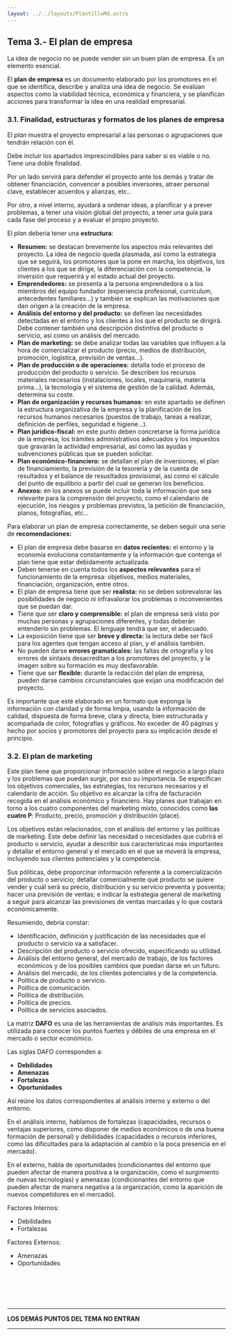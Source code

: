 ```yaml
---
layout: ../../layouts/PlantillaMd.astro
---
```


## Tema 3.- El plan de empresa

La idea de negocio no se puede vender sin un buen plan de empresa. Es un elemento esencial. 

El **plan de empresa** es un documento elaborado por los promotores en el que se identifica, describe y analiza una idea de negocio. Se evalúan aspectos como la viabilidad técnica, económica y financiera, y se planifican acciones para transformar la idea en una realidad empresarial.

### 3.1. Finalidad, estructuras y formatos de los planes de empresa

El *plan* muestra el proyecto empresarial a las personas o agrupaciones que tendrán relación con él.

Debe incluir los apartados imprescindibles para saber si es viable o no. Tiene una doble finalidad.

Por un lado servirá para defender el proyecto ante los demás y tratar de obtener financiación, convencer a posibles inversores, atraer personal clave, establecer acuerdos y alianzas, etc..

Por otro, a nivel interno, ayudará a ordenar ideas, a planificar y a prever problemas, a tener una visión global del proyecto, a tener una guía para cada fase del proceso y a evaluar el propio proyecto.

El *plan* debería tener una **estructura**:

+ **Resumen:** se destacan brevemente los aspectos más relevantes del proyecto. La idea de negocio queda plasmada, así como la estrategia que se seguirá, los promotores que la pone en marcha, los objetivos, los clientes a los que se dirige, la diferenciación con la competencia, la inversión que requerirá y el estado actual del proyecto.
+ **Emprendedores:** se presenta a la persona emprendedora o a los miembros del equipo fundador (experiencia profesional, currículum, antecedentes familiares...) y también se explican las motivaciones que dan origen a la creación de la empresa.
+ **Análisis del entorno y del producto:** se definen las necesidades detectadas en el entorno y los clientes a los que el producto se dirigirá. Debe contener también una descripción distintiva del producto o servicio, así como un análisis del mercado.
+ **Plan de marketing:** se debe analizar todas las variables que influyen a la hora de comercializar el producto (precio, medios de distribución, promoción, logística, previsión de ventas...).
+ **Plan de producción o de operaciones:** detalla todo el proceso de producción del producto o servicio. Se describen los recursos materiales necesarios (instalaciones, locales, maquinaria, materia prima...), la tecnología y el sistema de gestión de la calidad. Además, determina su coste.
+ **Plan de organización y recursos humanos:** en este apartado se definen la estructura organizativa de la empresa y la planificación de los recursos humanos necesarios (puestos de trabajo, tareas a realizar, definición de perfiles, seguridad e higiene...).
+ **Plan jurídico-fiscal:** en este punto deben concretarse la forma jurídica de la empresa, los trámites administrativos adecuados y los impuestos que gravarán la actividad empresarial, así como las ayudas y subvenciones públicas que se pueden solicitar.
+ **Plan económico-financiero:** se detallan el plan de inversiones, el plan de financiamiento, la previsión de la tesorería y de la cuenta de resultados y el balance de resusltados provisional, así como el cálculo del punto de equilibrio a partir del cual se generan los beneficios.
+ **Anexos:** en los anexos se puede incluir toda la información que sea relevante para la comprensión del proyecto, como el calendario de ejecución, los riesgos y problemas previstos, la petición de financiación, planos, fotografías, etc...

Para elaborar un plan de empresa correctamente, se deben seguir una serie de **recomendaciones:**

+ El plan de empresa debe basarse en **datos recientes:** el entorno y la economía evoluciona constantemente y la información que contenga el plan tiene que estar debidamente actualizada.
+ Deben tenerse en cuenta todos los **aspectos relevantes** para el funcionamiento de la empresa: objetivos, medios materiales, financiación, organización, entre otros.
+ El plan de empresa tiene que ser **realista:** no se deben sobrevalorar las posibilidades de negocio ni infravalorar los problemas o inconvenientes que se puedan dar.
+ Tiene que ser **claro y comprensible:** el plan de empresa será visto por muchas personas y agrupaciones diferentes, y todas deberán entenderlo sin problemas. El lenguaje tendrá que ser, el adecuado.
+ La exposición tiene que ser **breve y directa:** la lectura debe ser fácil para los agentes que tengan acceso al plan, y el análisis también.
+ No pueden darse **errores gramaticales:** las faltas de ortografía y los errores de sintaxis desacreditan a los promotores del proyecto, y la imagen sobre su formación es muy desfavorable.
+ Tiene que ser **flexible:** durante la redacción del plan de empresa, pueden darse cambios circunstanciales que exijan una modificación del proyecto.

Es importante que esté elaborado en un formato que exponga la información con claridad y de forma limpia, usando la información de calidad, dispuesta de forma breve, clara y directa, bien estructurada y acompañada de color, fotografías y gráficos. No exceder de 40 páginas y hecho por socios y promotores del proyecto para su implicación desde el principio.


### 3.2. El plan de marketing

Este plan tiene que proporcionar información sobre el negocio a largo plazo y los problemas que puedan surgir, por eso su importancia. Se especifican los objetivos comerciales, las estrategias, los recursos necesarios y el calendario de acción. Su objetivo es alcanzar la cifra de facturación recogida en el análisis económico y financiero. Hay planes que trabajan en torno a los cuatro componentes del marketing mixto, conocidos como **las cuatro P**: Producto, precio, promoción y distribución (place).

Los objetivos están relacionados, con el análisis del entorno y las políticas de marketing. Este debe definir las necesidad o necesidades que cubrirá el producto o servicio, ayudar a describir sus características más importantes y detallar el entorno general y el mercado en el que se moverá la empresa, incluyendo sus clientes potenciales y la competencia.

Sus póliticas, debe proporcinar información referente a la comercialización del producto o servicio; detallar comercialmente qué producto se quiere vender y cuál será su precio, distribución y su servicio preventa y posventa; hacer una previsión de ventas; e indicar la estrategia general de marketing a seguir para alcanzar las previsiones de ventas marcadas y lo que costará económicamente.

Resumiendo, debría constar:

+ Identificación, definición y justificación de las necesidades que el producto o servicio va a satisfacer.
+ Descripción del producto o servicio ofrecido, especificando su utilidad.
+ Análisis del entorno general, del mercado de trabajo, de los factores económicos y de los posibles cambios que puedan darse en un futuro.
+ Análisis del mercado, de los clientes potenciales y de la competencia.
+ Política de producto o servicio.
+ Política de comunicación.
+ Política de distribución.
+ Política de precios.
+ Política de servicios asociados.

La matriz **DAFO** es una de las herramientas de análisis más importantes. Es utilizada para conocer los puntos fuertes y débiles de una empresa en el mercado o sector económico.

Las siglas DAFO corresponden a:

+ **Debilidades**
+ **Amenazas**
+ **Fortalezas**
+ **Oportunidades**

Así reúne los datos correspondientes al análisis interno y externo o del entorno.

En el análisis interno, hablamos de fortalezas (capacidades, recursos o ventajas superiores, como disponer de medios económicos o de una buena formación de personal) y debilidades (capacidades o recursos inferiores, como las dificultades para la adaptación al cambio o la poca presencia en el mercado).

En el externo, habla de oportunidades (condicionantes del entorno que pueden afectar de manera positiva a la organización, como el surgimiento de nuevas tecnologías) y amenazas (condicionantes del entorno que pueden afectar de manera negativa a la organización, como la aparición de nuevos competidores en el mercado).

Factores Internos:
+ Debilidades
+ Fortalezas

Factores Externos:
+ Amenazas
+ Oportunidades

<br><br><br><br>
**********
**LOS DEMÁS PUNTOS DEL TEMA NO ENTRAN**
**********